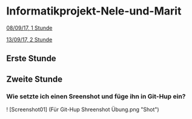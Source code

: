 # Informatikprojekt-Nele-und-Marit
[08/09/17, 1 Stunde](#1)

[13/09/17, 2 Stunde](#2)









## Erste Stunde<a name="1"></a>










## Zweite Stunde<a name="2"></a>

### Wie setzte ich einen Sreenshot und füge ihn in Git-Hup ein?

! [Screenshot01] (Für Git-Hup Shreenshot Übung.png "Shot")
